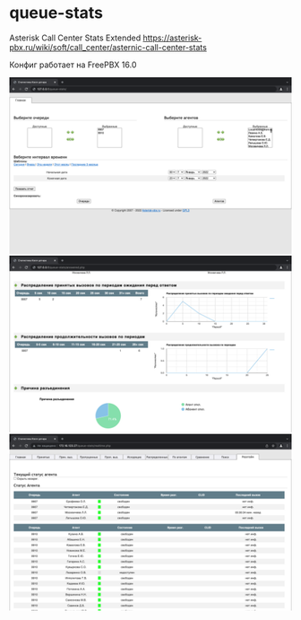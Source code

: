 # queue-stats
Asterisk Call Center Stats  Extended
https://asterisk-pbx.ru/wiki/soft/call_center/asternic-call-center-stats

Конфиг работает на FreePBX 16.0


![](https://github.com/maerty1/photo_for_repo/raw/master/Снимок%20экрана%202022-01-07%20в%2021.05.25.png)
![](https://github.com/maerty1/photo_for_repo/raw/master/Снимок%20экрана%202022-01-07%20в%2021.05.51.png)
![](https://github.com/maerty1/photo_for_repo/raw/master/Снимок%20экрана%202022-01-07%20в%2021.10.26.png)

